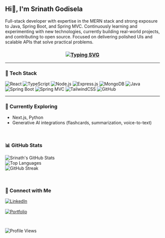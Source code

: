 ## Hi👋, I'm Srinath Godisela

Full-stack developer with expertise in the MERN stack and strong exposure to Java, Spring Boot, and Spring MVC. Continuously learning and experimenting with new technologies, currently building real-world projects, and contributing to open source. Focused on delivering polished UIs and scalable APIs that solve practical problems.


<h3 align="center">
  <a href="https://git.io/typing-svg">
    <img src="https://readme-typing-svg.herokuapp.com?font=Poppins&weight=600&pause=100&width=500&lines=Full+Stack+Developer+%7C+MERN+Stack;Exploring+Gen+AI+%26+Open+Source;Continuously+Learning+%26+Building+Projects" alt="Typing SVG" />
  </a>
</h3>


---

### 🚀 Tech Stack
![React](https://img.shields.io/badge/React-20232A?style=for-the-badge&logo=react&logoColor=61DAFB)
![TypeScript](https://img.shields.io/badge/TypeScript-3178C6?style=for-the-badge&logo=typescript&logoColor=white)
![Node.js](https://img.shields.io/badge/Node.js-43853D?style=for-the-badge&logo=node.js&logoColor=white)
![Express.js](https://img.shields.io/badge/Express.js-404D59?style=for-the-badge)
![MongoDB](https://img.shields.io/badge/MongoDB-4EA94B?style=for-the-badge&logo=mongodb&logoColor=white)
![Java](https://img.shields.io/badge/Java-ED8B00?style=for-the-badge&logo=java&logoColor=white)
![Spring Boot](https://img.shields.io/badge/Spring_Boot-6DB33F?style=for-the-badge&logo=spring&logoColor=white)
![Spring MVC](https://img.shields.io/badge/Spring_MVC-6DB33F?style=for-the-badge&logo=spring&logoColor=white)
![TailwindCSS](https://img.shields.io/badge/Tailwind_CSS-38B2AC?style=for-the-badge&logo=tailwind-css&logoColor=white)
![GitHub](https://img.shields.io/badge/GitHub-100000?style=for-the-badge&logo=github&logoColor=white)

---

### 🌱 Currently Exploring
- Next.js, Python  
- Generative AI integrations (flashcards, summarization, voice-to-text)

<br>

### 📊 GitHub Stats
![Srinath's GitHub Stats](https://github-readme-stats.vercel.app/api?username=Srinath176&show_icons=true&theme=radical)  
![Top Languages](https://github-readme-stats.vercel.app/api/top-langs/?username=Srinath176&layout=compact&theme=radical)  
![GitHub Streak](https://github-readme-streak-stats.herokuapp.com/?user=Srinath176&theme=radical)

<br>

### 🔗 Connect with Me
[![LinkedIn](https://img.shields.io/badge/LinkedIn-0A66C2?style=for-the-badge&logo=linkedin&logoColor=white)](https://www.linkedin.com/in/srinath-g-dev/)  
<br>
[![Portfolio](https://img.shields.io/badge/Portfolio-000000?style=for-the-badge&logo=About.me&logoColor=white)](https://srinathg-dev.vercel.app)

<br>

![Profile Views](https://komarev.com/ghpvc/?username=Srinath176&color=blueviolet&label=Profile+Views)
